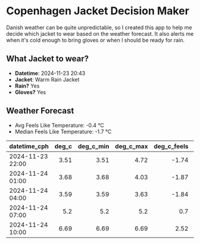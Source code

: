 
# Copenhagen Jacket Decision Maker

Danish weather can be quite unpredictable, so I created this app to help me decide which jacket to wear based on the weather forecast. 
It also alerts me when it's cold enough to bring gloves or when I should be ready for rain.

## What Jacket to wear?

- **Datetime**: 2024-11-23 20:43
- **Jacket**: Warm Rain Jacket
- **Rain?** Yes
- **Gloves?** Yes

## Weather Forecast
- Avg Feels Like Temperature: -0.4 °C
- Median Feels Like Temperature: -1.7 °C

| datetime_cph     |   deg_c |   deg_c_min |   deg_c_max |   deg_c_feels | weather   | wind   | rain   |
|:-----------------|--------:|------------:|------------:|--------------:|:----------|:-------|:-------|
| 2024-11-23 22:00 |    3.51 |        3.51 |        4.72 |         -1.74 | Clouds    | High   | None   |
| 2024-11-24 01:00 |    3.68 |        3.68 |        4.03 |         -1.87 | Rain      | High   | Low    |
| 2024-11-24 04:00 |    3.59 |        3.59 |        3.63 |         -1.84 | Rain      | High   | Low    |
| 2024-11-24 07:00 |    5.2  |        5.2  |        5.2  |          0.7  | Rain      | High   | Low    |
| 2024-11-24 10:00 |    6.69 |        6.69 |        6.69 |          2.52 | Rain      | High   | Medium |
        